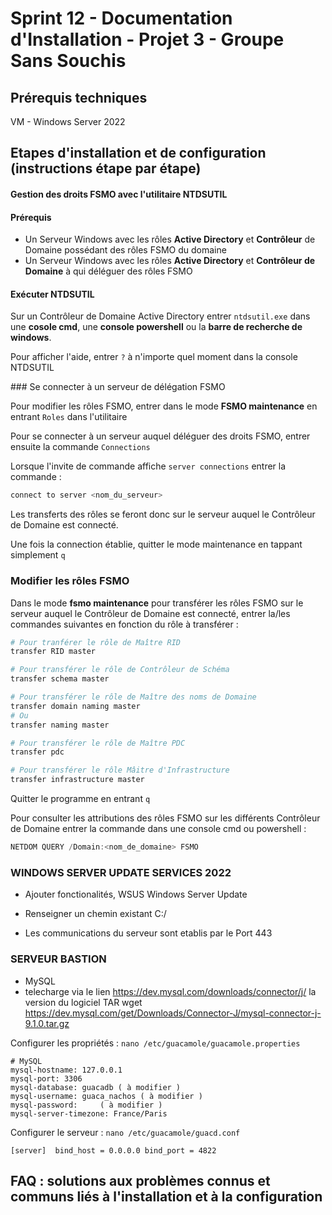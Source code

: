 # Sprint 12 - Documentation d'Installation - Projet 3 - Groupe Sans Souchis

## Prérequis techniques

VM - Windows Server 2022

## Etapes d'installation et de configuration (instructions étape par étape)

#### Gestion des droits FSMO avec l'utilitaire NTDSUTIL

#### Prérequis

- Un Serveur Windows avec les rôles __Active Directory__ et __Contrôleur__ de Domaine possédant des rôles FSMO du domaine
- Un Serveur Windows avec les rôles __Active Directory__ et __Contrôleur de Domaine__ à qui déléguer des rôles FSMO

#### Exécuter NTDSUTIL

Sur un Contrôleur de Domaine Active Directory entrer `ntdsutil.exe` dans une __cosole cmd__, une __console powershell__ ou la __barre de recherche de windows__.

Pour afficher l'aide, entrer `?` à n'importe quel moment dans la console NTDSUTIL

### Se connecter à un serveur de délégation FSMO

Pour modifier les rôles FSMO, entrer dans le mode __FSMO maintenance__ en entrant `Roles` dans l'utilitaire

Pour se connecter à un serveur auquel déléguer des droits FSMO, entrer ensuite la commande `Connections` 

Lorsque l'invite de commande affiche `server connections` entrer la commande :

```powershell
connect to server <nom_du_serveur>
```

Les transferts des rôles se feront donc sur le serveur auquel le Contrôleur de Domaine est connecté. 

Une fois la connection établie, quitter le mode maintenance en tappant simplement `q`

### Modifier les rôles FSMO

Dans le mode __fsmo maintenance__ pour transférer les rôles FSMO sur le serveur auquel le Contrôleur de Domaine est connecté, entrer la/les commandes suivantes en fonction du rôle à transférer :

```powershell
# Pour tranférer le rôle de Maître RID
transfer RID master

# Pour transférer le rôle de Contrôleur de Schéma
transfer schema master

# Pour transférer le rôle de Maître des noms de Domaine
transfer domain naming master
# Ou
transfer naming master

# Pour transférer le rôle de Maître PDC
transfer pdc

# Pour transférer le rôle Mâitre d'Infrastructure
transfer infrastructure master

```
Quitter le programme en entrant `q`

Pour consulter les attributions des rôles FSMO sur les différents Contrôleur de Domaine entrer la commande dans une console cmd ou powershell : 

```powershell
NETDOM QUERY /Domain:<nom_de_domaine> FSMO
```

### WINDOWS SERVER UPDATE SERVICES 2022

- Ajouter fonctionalités, WSUS Windows Server Update
- Renseigner un chemin existant C:/

- Les communications du serveur sont etablis par le Port 443

### SERVEUR BASTION 

- MySQL
- telecharge via le lien https://dev.mysql.com/downloads/connector/j/ la version du logiciel TAR
wget https://dev.mysql.com/get/Downloads/Connector-J/mysql-connector-j-9.1.0.tar.gz


Configurer les propriétés : ``nano /etc/guacamole/guacamole.properties``

```
# MySQL
mysql-hostname: 127.0.0.1
mysql-port: 3306
mysql-database: guacadb ( à modifier )
mysql-username: guaca_nachos ( à modifier )   
mysql-password:     ( à modifier )
mysql-server-timezone: France/Paris
```

Configurer le serveur : ``nano /etc/guacamole/guacd.conf``

``
[server] 
bind_host = 0.0.0.0
bind_port = 4822
``

  


## FAQ : solutions aux problèmes connus et communs liés à l'installation et à la configuration
